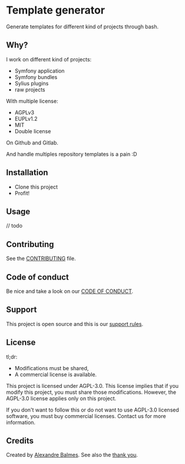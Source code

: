 # Template generator

Generate templates for different kind of projects through bash.

## Why?

I work on different kind of projects:

- Symfony application
- Symfony bundles
- Sylius plugins
- raw projects

With multiple license:

- AGPLv3
- EUPLv1.2
- MIT
- Double license

On Github and Gitlab.

And handle multiples repository templates is a pain :D

## Installation

- Clone this project
- Profit!

## Usage

// todo

## Contributing

See the [CONTRIBUTING]({docs.path}/CONTRIBUTING.md) file.

## Code of conduct

Be nice and take a look on our [CODE OF CONDUCT]({docs.path}/CODE_OF_CONDUCT.md).

## Support

This project is open source and this is our [support rules]({docs.path}/SUPPORT.md).

## License

tl;dr:

- Modifications must be shared,
- A commercial license is available.

This project is licensed under AGPL-3.0. This license implies that if you modify
this project, you must share those modifications. However, the AGPL-3.0 license applies only on this project.

If you don't want to follow this or do not want to use AGPL-3.0 licensed software,
you must buy commercial licenses. Contact us for more information.

## Credits

Created by [Alexandre Balmes](https://alexandre.balmes.co).
See also the [thank you]({docs.path}/thank-you.md).
